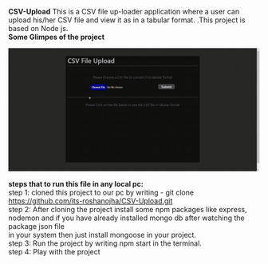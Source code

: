 **CSV-Upload**
This is a CSV file up-loader application where a user can upload his/her CSV file and view it as in a tabular format. .This project is based on Node js.
<br>
**Some Glimpes of the project**

![alt text](https://github.com/its-roshanojha/CSV-Upload/blob/master/chrome_9Dusm9dqnw.gif)


**steps that to run this file in any local pc:**<br>
step 1: cloned this project to our pc by writing - git clone https://github.com/its-roshanojha/CSV-Upload.git <br>
step 2: After cloning the project install some npm packages like express, nodemon and if you have already installed mongo db after watching the package json file<br>
in your system then just install mongoose in your project.<br>
step 3: Run the project by writing npm start in the terminal.<br>
step 4: Play with the project<br>


